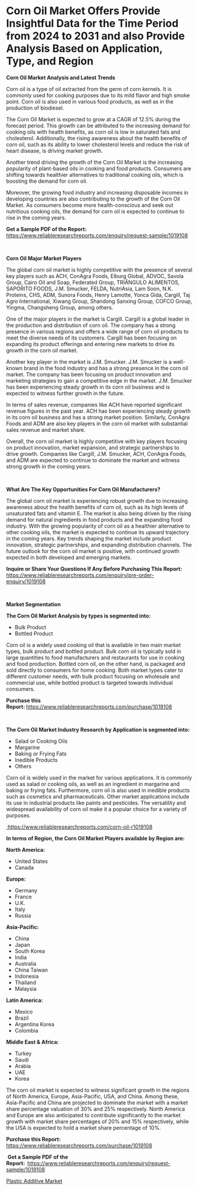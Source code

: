 <p><h1>Corn Oil Market Offers Provide Insightful Data for the Time Period from 2024 to 2031 and also Provide Analysis Based on Application, Type, and Region</h1></p><p><strong>Corn Oil Market Analysis and Latest Trends</strong></p>
<p><p>Corn oil is a type of oil extracted from the germ of corn kernels. It is commonly used for cooking purposes due to its mild flavor and high smoke point. Corn oil is also used in various food products, as well as in the production of biodiesel.</p><p>The Corn Oil Market is expected to grow at a CAGR of 12.5% during the forecast period. This growth can be attributed to the increasing demand for cooking oils with health benefits, as corn oil is low in saturated fats and cholesterol. Additionally, the rising awareness about the health benefits of corn oil, such as its ability to lower cholesterol levels and reduce the risk of heart disease, is driving market growth.</p><p>Another trend driving the growth of the Corn Oil Market is the increasing popularity of plant-based oils in cooking and food products. Consumers are shifting towards healthier alternatives to traditional cooking oils, which is boosting the demand for corn oil.</p><p>Moreover, the growing food industry and increasing disposable incomes in developing countries are also contributing to the growth of the Corn Oil Market. As consumers become more health-conscious and seek out nutritious cooking oils, the demand for corn oil is expected to continue to rise in the coming years.</p></p>
<p><strong>Get a Sample PDF of the Report:&nbsp;</strong> <a href="https://www.reliableresearchreports.com/enquiry/request-sample/1019108">https://www.reliableresearchreports.com/enquiry/request-sample/1019108</a></p>
<p>&nbsp;</p>
<p><strong>Corn Oil Major Market Players</strong></p>
<p><p>The global corn oil market is highly competitive with the presence of several key players such as ACH, ConAgra Foods, Elburg Global, ADVOC, Savola Group, Cairo Oil and Soap, Federated Group, TRIÂNGULO ALIMENTOS, SAPORITO FOODS, J.M. Smucker, FELDA, NutriAsia, Lam Soon, N.K. Proteins, CHS, ADM, Sunora Foods, Henry Lamotte, Yonca Gida, Cargill, Taj Agro International, Xiwang Group, Shandong Sanxing Group, COFCO Group, Yingma, Changsheng Group, among others.</p><p>One of the major players in the market is Cargill. Cargill is a global leader in the production and distribution of corn oil. The company has a strong presence in various regions and offers a wide range of corn oil products to meet the diverse needs of its customers. Cargill has been focusing on expanding its product offerings and entering new markets to drive its growth in the corn oil market.</p><p>Another key player in the market is J.M. Smucker. J.M. Smucker is a well-known brand in the food industry and has a strong presence in the corn oil market. The company has been focusing on product innovation and marketing strategies to gain a competitive edge in the market. J.M. Smucker has been experiencing steady growth in its corn oil business and is expected to witness further growth in the future.</p><p>In terms of sales revenue, companies like ACH have reported significant revenue figures in the past year. ACH has been experiencing steady growth in its corn oil business and has a strong market position. Similarly, ConAgra Foods and ADM are also key players in the corn oil market with substantial sales revenue and market share.</p><p>Overall, the corn oil market is highly competitive with key players focusing on product innovation, market expansion, and strategic partnerships to drive growth. Companies like Cargill, J.M. Smucker, ACH, ConAgra Foods, and ADM are expected to continue to dominate the market and witness strong growth in the coming years.</p></p>
<p>&nbsp;</p>
<p><strong>What Are The Key Opportunities For Corn Oil Manufacturers?</strong></p>
<p><p>The global corn oil market is experiencing robust growth due to increasing awareness about the health benefits of corn oil, such as its high levels of unsaturated fats and vitamin E. The market is also being driven by the rising demand for natural ingredients in food products and the expanding food industry. With the growing popularity of corn oil as a healthier alternative to other cooking oils, the market is expected to continue its upward trajectory in the coming years. Key trends shaping the market include product innovation, strategic partnerships, and expanding distribution channels. The future outlook for the corn oil market is positive, with continued growth expected in both developed and emerging markets.</p></p>
<p><strong>Inquire or Share Your Questions If Any Before Purchasing This Report:</strong> <a href="https://www.reliableresearchreports.com/enquiry/pre-order-enquiry/1019108">https://www.reliableresearchreports.com/enquiry/pre-order-enquiry/1019108</a></p>
<p>&nbsp;</p>
<p><strong>Market Segmentation</strong></p>
<p><strong>The Corn Oil Market Analysis by types is segmented into:</strong></p>
<p><ul><li>Bulk Product</li><li>Bottled Product</li></ul></p>
<p><p>Corn oil is a widely used cooking oil that is available in two main market types, bulk product and bottled product. Bulk corn oil is typically sold in large quantities to food manufacturers and restaurants for use in cooking and food production. Bottled corn oil, on the other hand, is packaged and sold directly to consumers for home cooking. Both market types cater to different customer needs, with bulk product focusing on wholesale and commercial use, while bottled product is targeted towards individual consumers.</p></p>
<p><strong>Purchase this Report:&nbsp;</strong><a href="https://www.reliableresearchreports.com/purchase/1019108">https://www.reliableresearchreports.com/purchase/1019108</a></p>
<p>&nbsp;</p>
<p><strong>The Corn Oil Market Industry Research by Application is segmented into:</strong></p>
<p><ul><li>Salad or Cooking Oils</li><li>Margarine</li><li>Baking or Frying Fats</li><li>Inedible Products</li><li>Others</li></ul></p>
<p><p>Corn oil is widely used in the market for various applications. It is commonly used as salad or cooking oils, as well as an ingredient in margarine and baking or frying fats. Furthermore, corn oil is also used in inedible products such as cosmetics and pharmaceuticals. Other market applications include its use in industrial products like paints and pesticides. The versatility and widespread availability of corn oil make it a popular choice for a variety of purposes.</p></p>
<p><a href="https://www.reliableresearchreports.com/corn-oil-r1019108">&nbsp;https://www.reliableresearchreports.com/corn-oil-r1019108</a></p>
<p><strong>In terms of Region, the Corn Oil Market Players available by Region are:</strong></p>
<p>
    <p> <strong> North America: </strong>
        <ul>
            <li>United States</li>
            <li>Canada</li>
        </ul>
        </p> 
    <p> <strong> Europe: </strong>
        <ul>
            <li>Germany</li>
            <li>France</li>
            <li>U.K.</li>
            <li>Italy</li>
            <li>Russia</li>
        </ul>
        </p> 
    <p> <strong> Asia-Pacific: </strong>
        <ul>
            <li>China</li>
            <li>Japan</li>
            <li>South Korea</li>
            <li>India</li>
            <li>Australia</li>
            <li>China Taiwan</li>
            <li>Indonesia</li>
            <li>Thailand</li>
            <li>Malaysia</li>
        </ul>
        </p> 
    <p> <strong> Latin America: </strong>
        <ul>
            <li>Mexico</li>
            <li>Brazil</li>
            <li>Argentina Korea</li>
            <li>Colombia</li>
        </ul>
        </p> 
    <p> <strong> Middle East & Africa: </strong>
        <ul>
            <li>Turkey</li>
            <li>Saudi</li>
            <li>Arabia</li>
            <li>UAE</li>
            <li>Korea</li>
        </ul>
    </p>
    </p>
<p><p>The corn oil market is expected to witness significant growth in the regions of North America, Europe, Asia-Pacific, USA, and China. Among these, Asia-Pacific and China are projected to dominate the market with a market share percentage valuation of 30% and 25% respectively. North America and Europe are also anticipated to contribute significantly to the market growth with market share percentages of 20% and 15% respectively, while the USA is expected to hold a market share percentage of 10%.</p></p>
<p><strong>Purchase this Report: </strong><a href="https://www.reliableresearchreports.com/purchase/1019108">https://www.reliableresearchreports.com/purchase/1019108</a></p>
<p>&nbsp;<strong>Get a Sample PDF of the Report:&nbsp;&nbsp;</strong><a href="https://www.reliableresearchreports.com/enquiry/request-sample/1019108">https://www.reliableresearchreports.com/enquiry/request-sample/1019108</a></p>
<p><strong></strong></p>
<p><p><a href="https://cautious-neon-760.notion.site/Plastic-Additive-Market-Size-Evaluating-its-Market-Trends-Growth-and-Projections-2024-2031-fb5811d6498648529b3314178b08d594">Plastic Additive Market</a></p></p>